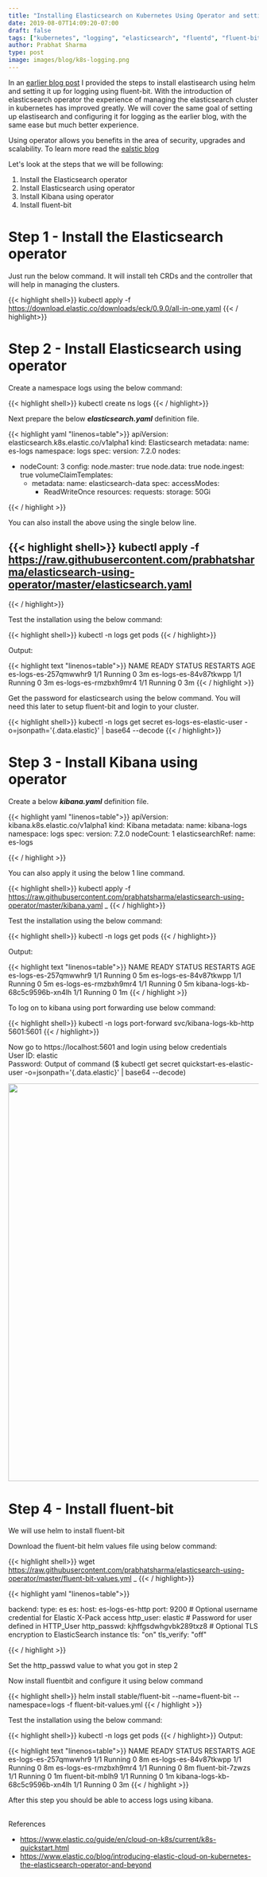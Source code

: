 ```yaml
---
title: "Installing Elasticsearch on Kubernetes Using Operator and setting it for Kubernetes logging"
date: 2019-08-07T14:09:20-07:00
draft: false
tags: ["kubernetes", "logging", "elasticsearch", "fluentd", "fluent-bit", "kibana", "helm"]
author: Prabhat Sharma
type: post
image: images/blog/k8s-logging.png
---
```


In an [earlier blog post](../logging-in-kubernetes-using-elasticsearch-the-easy-way) I provided the steps to install elastisearch using helm and setting it up for logging using fluent-bit. With the introduction of elasticsearch operator the experience of managing the elasticsearch cluster in kubernetes has improved greatly. We will cover the same goal of setting up elastisearch and configuring it for logging as the earlier blog, with the same ease but much better experience.

Using operator allows you benefits in the area of security, upgrades and scalability. To learn more read the [ealstic blog](https://www.elastic.co/blog/introducing-elastic-cloud-on-kubernetes-the-elasticsearch-operator-and-beyond)

Let's look at the steps that we will be following:

1. Install the Elasticsearch operator
2. Install Elasticsearch using operator
3. Install Kibana using operator
4. Install fluent-bit

# Step 1 - Install the Elasticsearch operator

Just run the below command. It will install teh CRDs and the controller that will help in managing the clusters.

{{< highlight shell>}}
kubectl apply -f https://download.elastic.co/downloads/eck/0.9.0/all-in-one.yaml
{{< / highlight>}}

# Step 2 - Install Elasticsearch using operator

Create a namespace logs using the below command:

{{< highlight shell>}}
kubectl create ns logs
{{< / highlight>}}

Next prepare the below <b><i>elasticsearch.yaml</i></b> definition file.

{{< highlight yaml "linenos=table">}}
apiVersion: elasticsearch.k8s.elastic.co/v1alpha1
kind: Elasticsearch
metadata:
  name: es-logs
  namespace: logs
spec:
  version: 7.2.0
  nodes:
  - nodeCount: 3
    config:
      node.master: true
      node.data: true
      node.ingest: true
    volumeClaimTemplates:
    - metadata:
        name: elasticsearch-data
      spec:
        accessModes:
        - ReadWriteOnce
        resources:
          requests:
            storage: 50Gi

{{< / highlight >}}


You can also install the above using the single below line.

{{< highlight shell>}}
kubectl apply -f https://raw.githubusercontent.com/prabhatsharma/elasticsearch-using-operator/master/elasticsearch.yaml
-
{{< / highlight>}}

Test the installation using the below command:

{{< highlight shell>}}
kubectl -n logs get pods
{{< / highlight>}}

Output:

{{< highlight text "linenos=table">}}
NAME                              READY   STATUS    RESTARTS   AGE
es-logs-es-257qmwwhr9             1/1     Running   0          3m
es-logs-es-84v87tkwpp             1/1     Running   0          3m
es-logs-es-rmzbxh9mr4             1/1     Running   0          3m
{{< / highlight >}}

Get the password for elasticsearch using the below command. You will need this later to setup fluent-bit and login to your cluster.

{{< highlight shell>}}
kubectl -n logs get secret es-logs-es-elastic-user -o=jsonpath='{.data.elastic}' | base64 --decode
{{< / highlight>}}

# Step 3 - Install Kibana using operator

Create a below <b><i>kibana.yaml</i></b> definition file.

{{< highlight yaml "linenos=table">}}
apiVersion: kibana.k8s.elastic.co/v1alpha1
kind: Kibana
metadata:
  name: kibana-logs
  namespace: logs
spec:
  version: 7.2.0
  nodeCount: 1
  elasticsearchRef:
    name: es-logs

{{< / highlight >}}

You can also apply it using the below 1 line command. 

{{< highlight shell>}}
kubectl apply -f https://raw.githubusercontent.com/prabhatsharma/elasticsearch-using-operator/master/kibana.yaml
_
{{< / highlight>}}

Test the installation using the below command:

{{< highlight shell>}}
kubectl -n logs get pods
{{< / highlight>}}

Output:

{{< highlight text "linenos=table">}}
NAME                              READY   STATUS    RESTARTS   AGE
es-logs-es-257qmwwhr9             1/1     Running   0          5m
es-logs-es-84v87tkwpp             1/1     Running   0          5m
es-logs-es-rmzbxh9mr4             1/1     Running   0          5m
kibana-logs-kb-68c5c9596b-xn4lh   1/1     Running   0          1m
{{< / highlight >}}

To log on to kibana using port forwarding use below command:

{{< highlight shell>}}
kubectl -n logs port-forward svc/kibana-logs-kb-http 5601:5601
{{< / highlight>}}

Now go to https://localhost:5601  and login using below credentials<br>
User ID: elastic <br>
Password: Output of command ($ kubectl get secret quickstart-es-elastic-user -o=jsonpath='{.data.elastic}' | base64 --decode)

<img src="/images/blog/kibana-using-operator.png" width="800px">

# Step 4 - Install fluent-bit

We will use helm to install fluent-bit

Download the fluent-bit helm values file using below command:

{{< highlight shell>}}
wget https://raw.githubusercontent.com/prabhatsharma/elasticsearch-using-operator/master/fluent-bit-values.yml
_
{{< / highlight>}}

{{< highlight yaml "linenos=table">}}

backend:
  type: es
  es:
    host: es-logs-es-http
    port: 9200
    # Optional username credential for Elastic X-Pack access
    http_user: elastic
    # Password for user defined in HTTP_User
    http_passwd: kjhffgsdwhgvbk289txz8
    # Optional TLS encryption to ElasticSearch instance
    tls: "on"
    tls_verify: "off"

{{< / highlight >}}

Set the http_passwd value to what you got in step 2

Now install fluentbit and configure it using below command

{{< highlight shell>}}
helm install stable/fluent-bit --name=fluent-bit --namespace=logs -f fluent-bit-values.yml
{{< / highlight >}}

Test the installation using the below command:

{{< highlight shell>}}
kubectl -n logs get pods
{{< / highlight>}}
Output:

{{< highlight text "linenos=table">}}
NAME                              READY   STATUS    RESTARTS   AGE
es-logs-es-257qmwwhr9             1/1     Running   0          8m
es-logs-es-84v87tkwpp             1/1     Running   0          8m
es-logs-es-rmzbxh9mr4             1/1     Running   0          8m
fluent-bit-7zwzs                  1/1     Running   0          1m
fluent-bit-mblh9                  1/1     Running   0          1m
kibana-logs-kb-68c5c9596b-xn4lh   1/1     Running   0          3m
{{< / highlight >}}


After this step you should be able to access logs using kibana.

<br>
References

- https://www.elastic.co/guide/en/cloud-on-k8s/current/k8s-quickstart.html
- https://www.elastic.co/blog/introducing-elastic-cloud-on-kubernetes-the-elasticsearch-operator-and-beyond
